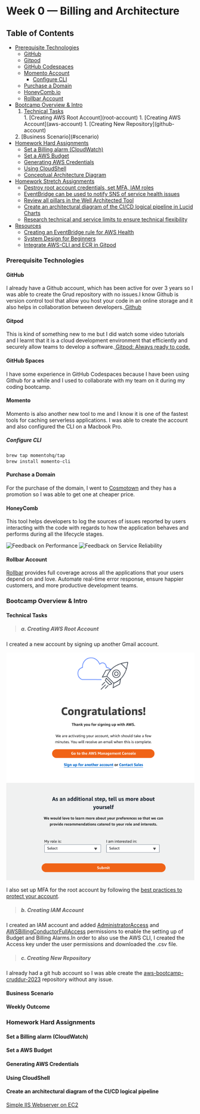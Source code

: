 # Week 0 — Billing and Architecture

## Table of Contents
- [Prerequisite Technologies](#prerequisite)
    - [GitHub](https://github.com/)
    - [Gitpod](https://gitpod.io/)
    - [GitHub Codespaces](https://github.com/features/codespaces)
    - [Momento Account](https://www.gomomento.com/)
        - [Configure CLI](#momento-cli)
    - [Purchase a Domain](https://tld-list.com/)
    - [HoneyComb.io](https://www.honeycomb.io/)
    - [Rollbar Account](https://rollbar.com/)
- [Bootcamp Overview & Intro](#overview)
    1. [Technical Tasks](#tech-tasks)
    <ol type="a">
    1. [Creating AWS Root Account](root-account)
    1. [Creating AWS Account](aws-account)
    1. [Creating New Repository](github-account)
    </ol>
    2. [Business Scenario](#scenario)
- [Homework Hard Assignments](#hha)
    - [Set a Billing alarm (CloudWatch)](#set-alarm)
    - [Set a AWS Budget](#aws-budget)
    - [Generating AWS Credentials](#credentials)
    - [Using CloudShell](#cloudshell)
    - [Conceptual Architecture Diagram](#napkins)
- [Homework Stretch Assignments](#hsa)
    - [Destroy root account credentials, set MFA, IAM roles](#destroy-root)
    - [EventBridge can be used to notify SNS of service health issues](#eventbridge)
    - [Review all pillars in the Well Architected Tool](#well-architected)
    - [Create an architectural diagram of the CI/CD logical pipeline in Lucid Charts](#lucid-chart)
    - [Research technical and service limits to ensure technical flexibility](#tech-services)
- [Resources](#resouces)
    - [Creating an EventBridge rule for AWS Health](https://docs.aws.amazon.com/health/latest/ug/cloudwatch-events-health.html)
    - [System Design for Beginners](https://www.youtube.com/watch?v=m8Icp_Cid5o&t=8s)
    - [Integrate AWS-CLI and ECR in Gitpod](https://www.gitpod.io/guides/integrate-aws-cli-ecr)

### Prerequisite Technologies

#### GitHub
I already have a Github account, which has been active for over 3 years so I was able to create the Grud repository with no issues.I know Github is version control tool that allow you host your code in an online storage and it also helps in collaboration between developers.[ Github](https://github.com)

#### Gitpod
This is kind of something new to me but I did watch some video tutorials and I learnt that it is a cloud development environment that efficiently and securely allow teams to develop a software.[ Gitpod: Always ready to code.](https://www.gitpod.io)

#### GitHub Spaces
I have some experience in GitHub Codespaces because I have been using Github for a while and I used to collaborate with my team on it during my coding bootcamp.

#### Momento
Momento is also another new tool to me and I know it is one of the fastest tools for caching serverless applications. I was able to create the account and also configured the CLI on a Macbook Pro.
##### Configure CLI
```
brew tap momentohq/tap
brew install momento-cli
```
#### Purchase a Domain
For the purchase of the domain, I went to [Cosmotown](https://www.cosmotown.com/) and they has a promotion so I was able to get one at cheaper price.

#### HoneyComb
This tool helps developers to log the sources of issues reported by users interacting with the code with regards to how the application behaves and performs during all the lifecycle stages.

![Feedback on Performance](https://www.honeycomb.io/wp-content/uploads/2022/10/Fast-feedback-on-real-world-performance-v2.svg)
![Feedback on Service Reliability](https://www.honeycomb.io/wp-content/uploads/2022/10/Fast-feedback-on-service-reliability-v2.svg)

#### Rollbar Account
[Rollbar](https://rollbar.com/) provides full coverage across all the applications that your users depend on and love. Automate real-time error response, ensure happier customers, and more productive development teams.

### Bootcamp Overview & Intro

#### Technical Tasks
> ##### a. Creating AWS Root Account
I created a new account by signing up another Gmail account.

![Congratulations](_docs/assets/create-iam.png)

I also set up MFA for the root account by following the [best practices to protect your account](https://docs.aws.amazon.com/accounts/latest/reference/best-practices-root-user.html).
> ##### b. Creating IAM Account
I created an IAM account and added [AdministratorAccess](https://docs.aws.amazon.com/singlesignon/latest/userguide/get-started-assign-account-access-admin-user.html) and [AWSBillingConductorFullAccess](https://docs.aws.amazon.com/singlesignon/latest/userguide/get-started-assign-account-access-admin-user.html) permissions to enable the setting up of Budget and Billing Alarms.In order to also use the AWS CLI, I created the Access key under the user permissions and downloaded the .csv file.

> ##### c. Creating New Repository
I already had a git hub account so I was able create the [aws-bootcamp-cruddur-2023](https://github.com/ExamProCo/aws-bootcamp-cruddur-2023) repository without any issue.

#### Business Scenario
#### Weekly Outcome

### Homework Hard Assignments
#### Set a Billing alarm (CloudWatch)
#### Set a AWS Budget
#### Generating AWS Credentials
#### Using CloudShell


#### Create an architectural diagram of the CI/CD logical pipeline

[Simple IIS Webserver on EC2](https://lucid.app/lucidchart/09d7247f-d701-40a6-92a4-c6dd19c181d4/edit?viewport_loc=113%2C143%2C2002%2C1148%2C0_0&invitationId=inv_6a3f4409-5e1a-4f87-a3fb-e20d0561b243)